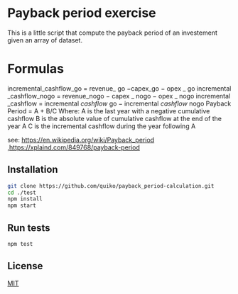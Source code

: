 # Payback period exercise

This is a little script that compute the payback period of an investement given an array of dataset.

# Formulas

incremental_cashflow_go  = revenue_ go −capex_go − opex _ go 
incremental _cashflow_nogo  = revenue_nogo  − capex _ nogo  − opex _ nogo 
incremental _cashflow  = incremental _cashflow_ go  − incremental _cashflow_ nogo 
Payback Period =	A +	B/C
        Where:
        A is the last year with a negative cumulative cashflow
        B is the absolute value of cumulative cashflow at the end of the year A
        C is the incremental cashflow during the year following  A

see: https://en.wikipedia.org/wiki/Payback_period ,https://xplaind.com/849768/payback-period

## Installation

```bash
git clone https://github.com/quiko/payback_period-calculation.git
cd ./test
npm install
npm start
```

## Run tests
```bash
npm test
```


## License
[MIT](https://choosealicense.com/licenses/mit/)
